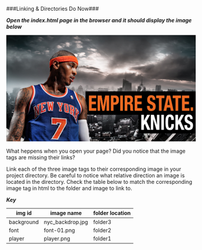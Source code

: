 ###Linking & Directories Do Now###

***Open the index.html page in the browser and it should display the image below***

![Alt text](knicks.png)


What heppens when you open your page? Did you notice that the image tags are missing their links?

Link each of the three image tags to their corresponding image in your project directory. Be careful to notice what relative direction an image is located in the directory. Check the table below to match the corresponding image tag in html to the folder and image to link to.



***Key***

img id | image name | folder location
------------ | ------------- | -------------
background | nyc_backdrop.jpg | folder3
font | font-01.png | folder2
player | player.png | folder1